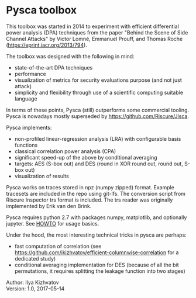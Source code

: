 # Pysca toolbox

This toolbox was started in 2014 to experiment with efficient differential power analysis (DPA) techniques from the paper "Behind the Scene of Side Channel Attacks" by Victor Lomné, Emmanuel Prouff, and Thomas Roche (https://eprint.iacr.org/2013/794).

The toolbox was designed with the following in mind:
* state-of-the-art DPA techniques
* performance
* visualization of metrics for security evaluations purpose (and not just attack)
* simplicity and flexibility through use of a scientific computing suitable language

In terms of these points, Pysca (still) outperforms some commercial tooling. Pysca is nowadays mostly superseded by https://github.com/Riscure/Jlsca.

Pysca implements:
* non-profiled linear-regression analysis (LRA) with configurable basis functions
* classical correlation power analysis (CPA)
* significant speed-up of the above by conditional averaging
* targets: AES (S-box out) and DES (round in XOR round out, round out, S-box out)
* visualization of results

Pysca works on traces stored in npz (numpy zipped) format. Example tracesets are included in the repo using git-lfs. The conversion script from Riscure Inspector trs format is included. The trs reader was originally implemented by Erik van den Brink.

Pysca requires python 2.7 with packages numpy, matplotlib, and optionally jupyter. See [HOWTO](howto/HOWTO.md) for usage basics. 

Under the hood, the most interesting technical tricks in pysca are perhaps:
* fast computation of correlation (see https://github.com/ikizhvatov/efficient-columnwise-correlation for a dedicated study)
* conditional averaging implementation for DES (because of all the bit permutations, it requires splitting the leakage function into two stages)

Author: Ilya Kizhvatov<br>
Version: 1.0, 2017-05-14
